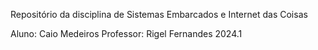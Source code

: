Repositório da disciplina de Sistemas Embarcados e Internet das Coisas

Aluno: Caio Medeiros
Professor: Rigel Fernandes
2024.1
